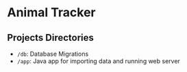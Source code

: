 # Animal Tracker

## Projects Directories
- `/db`: Database Migrations
- `/app`: Java app for importing data and running web server
